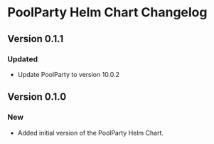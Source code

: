 # PoolParty Helm Chart Changelog

## Version 0.1.1

### Updated

- Update PoolParty to version 10.0.2

## Version 0.1.0

### New

- Added initial version of the PoolParty Helm Chart.
